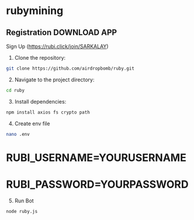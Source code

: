 # rubymining
## Registration DOWNLOAD APP
Sign Up (https://rubi.click/join/SARKALAY)

1. Clone the repository:
```bash
git clone https://github.com/airdropbomb/ruby.git
```

2. Navigate to the project directory:

```bash
cd ruby
```

3. Install dependencies:

```bash
npm install axios fs crypto path
```

4. Create env file

```bash
nano .env
```
# RUBI_USERNAME=YOURUSERNAME
# RUBI_PASSWORD=YOURPASSWORD

5. Run Bot

```bash
node ruby.js
```

